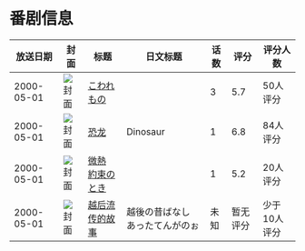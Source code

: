 # 番剧信息

|放送日期|封面|标题|日文标题|话数|评分|评分人数|
|---|---|---|---|---|---|---|
|2000-05-01|![封面](https://bangumi.tv/img/no_icon_subject.png)|[こわれもの](https://bangumi.tv/subject/92907)||3|5.7|50人评分|
|2000-05-01|![封面](https://lain.bgm.tv/pic/cover/c/68/c2/112357_B1AH1.jpg)|[恐龙](https://bangumi.tv/subject/112357)|Dinosaur|1|6.8|84人评分|
|2000-05-01|![封面](https://bangumi.tv/img/no_icon_subject.png)|[微熱 約束のとき](https://bangumi.tv/subject/107517)||1|5.2|20人评分|
|2000-05-01|![封面](https://lain.bgm.tv/pic/cover/c/36/bf/299156_7rgr5.jpg)|[越后流传的故事](https://bangumi.tv/subject/299156)|越後の昔ばなし あったてんがのぉ|未知|暂无评分|少于10人评分|
